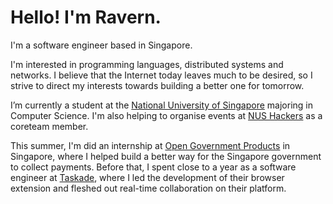 # Hello! I'm Ravern.

I'm a software engineer based in Singapore.

I'm interested in programming languages, distributed systems and networks. I believe that the Internet today leaves much to be desired, so I strive to direct my interests towards building a better one for tomorrow.

I’m currently a student at the [National University of Singapore](https://nus.edu.sg) majoring in Computer Science. I'm also helping to organise events at [NUS Hackers](https://nushackers.org) as a coreteam member.

This summer, I'm did an internship at [Open Government Products](https://open.gov.sg) in Singapore, where I helped build a better way for the Singapore government to collect payments. Before that, I spent close to a year as a software engineer at [Taskade](https://taskade.com/), where I led the development of their browser extension and fleshed out real-time collaboration on their platform.
